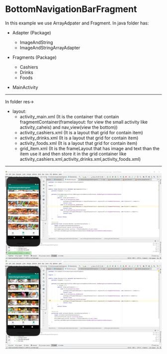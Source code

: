 # BottomNavigationBarFragment

In this example we use ArrayAdpater and Fragment.
In java folder has:

* Adapter (Package)
  * ImageAndString
  * ImageAndStringArrayAdapter
  
  
* Fragments (Package)
  * Cashiers
  * Drinks
  * Foods
* MainActivity

***
In folder res-> 

* layout:
  * activity_main.xml (It is the container that contain fragmentContainer(framelayout: for view the small activity like                                           activity_caheis) and nav_view(view the bottom))
  * activity_cashiers.xml (It is a layout that grid for contain item)
  * activity_drinks.xml (It is a layout that grid for contain item)
  * activity_foods.xml (It is a layout that grid for contain item)
  * grid_item.xml (It is the frameLayout that has image and text than the item use it and then store it in the grid                                           container like activity_cashiers.xml,activity_drinks.xml,activity_foods.xml)
                    
***
![](https://raw.githubusercontent.com/VIRAK33/BottomNavigationBarFragment/master/img/food.png)
![](https://raw.githubusercontent.com/VIRAK33/BottomNavigationBarFragment/master/img/drink.png)

